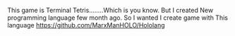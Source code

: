 This game is Terminal Tetris........Which is you know. But I created New programming language few month ago. So I wanted I create game with This language https://github.com/MarxManHOLO/Hololang
